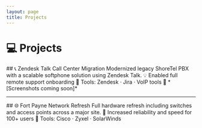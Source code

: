 ```yaml
---
layout: page
title: Projects
---
```



<!-- AOS Animation Library -->
<link href="https://unpkg.com/aos@2.3.4/dist/aos.css" rel="stylesheet">
<script src="https://unpkg.com/aos@2.3.4/dist/aos.js"></script>
<script>
  document.addEventListener('DOMContentLoaded', function () {
    AOS.init();
  });
</script>


# 💻 Projects

<div data-aos="fade-right">
## 📞 Zendesk Talk Call Center Migration
Modernized legacy ShoreTel PBX with a scalable softphone solution using Zendesk Talk.  
💡 Enabled full remote support onboarding  
🔧 Tools: Zendesk · Jira · VoIP tools  
📸 *[Screenshots coming soon]*
</div>

---

<div data-aos="fade-left" data-aos-delay="150">
## 🌐 Fort Payne Network Refresh
Full hardware refresh including switches and access points across a major site.  
📡 Increased reliability and speed for 100+ users  
🔧 Tools: Cisco · Zyxel · SolarWinds
</div>
